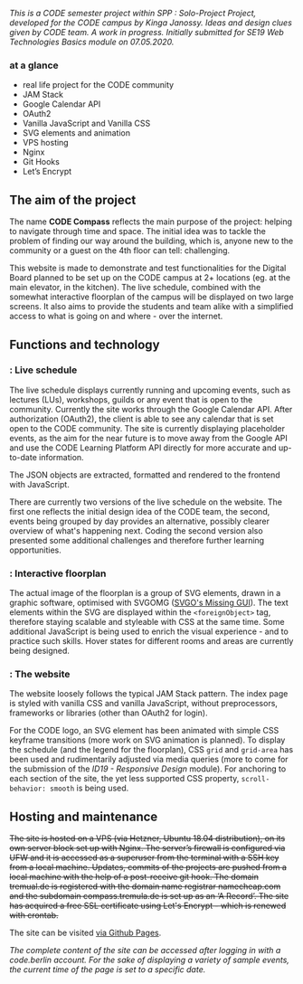 *This is a CODE semester project within SPP : Solo-Project Project, developed for the CODE campus by Kinga Janossy. Ideas and design clues given by CODE team. A work in progress. Initially submitted for SE19 Web Technologies Basics module on 07.05.2020.*

### at a glance

+ real life project for the CODE community
+ JAM Stack
+ Google Calendar API
+ OAuth2
+ Vanilla JavaScript and Vanilla CSS
+ SVG elements and animation
+ VPS hosting
+ Nginx
+ Git Hooks
+ Let’s Encrypt

## The aim of the project

The name **CODE Compass** reflects the main purpose of the project: helping to navigate through time and space. The initial idea was to tackle the problem of finding our way around the building, which is, anyone new to the community or a guest on the 4th floor can tell: challenging.

This website is made to demonstrate and test functionalities for the Digital Board planned to be set up on the CODE campus at 2+ locations (eg. at the main elevator, in the kitchen). The live schedule, combined with the somewhat interactive floorplan of the campus will be displayed on two large screens. It also aims to provide the students and team alike with a simplified access to what is going on and where - over the internet.

## Functions and technology

### : Live schedule

The live schedule displays currently running and upcoming events, such as lectures (LUs), workshops, guilds or any event that is open to the community. Currently the site works through the Google Calendar API. After authorization (OAuth2), the client is able to see any calendar that is set open to the CODE community. The site is currently displaying placeholder events, as the aim for the near future is to move away from the Google API and use the CODE Learning Platform API directly for more accurate and up-to-date information.

The JSON objects are extracted, formatted and rendered to the frontend with JavaScript.

There are currently two versions of the live schedule on the website. The first one reflects the initial design idea of the CODE team, the second, events being grouped by day provides an alternative, possibly clearer overview of what's happening next. Coding the second version also presented some additional challenges and therefore further learning opportunities.

### : Interactive floorplan

The actual image of the floorplan is a group of SVG elements, drawn in a graphic software, optimised with SVGOMG ([SVGO's Missing GUI](https://github.com/jakearchibald/svgomg/blob/master/README.md)). The text elements within the SVG are displayed within the `<foreignObject>` tag, therefore staying scalable and styleable with CSS at the same time. Some additional JavaScript is being used to enrich the visual experience - and to practice such skills. Hover states for different rooms and areas are currently being designed.

### : The website

The website loosely follows the typical JAM Stack pattern. The index page is styled with vanilla CSS and vanilla JavaScript, without preprocessors, frameworks or libraries (other than OAuth2 for login).

For the CODE logo, an SVG element has been animated with simple CSS keyframe transitions (more work on SVG animation is planned). To display the schedule (and the legend for the floorplan), CSS `grid` and `grid-area` has been used and rudimentarily adjusted via media queries (more to come for the submission of the *ID19 - Responsive Design* module). For anchoring to each section of the site, the yet less supported CSS property, `scroll-behavior: smooth` is being used.

## Hosting and maintenance

~~The site is hosted on a VPS (via Hetzner, Ubuntu 18.04 distribution), on its own server block set up with Nginx. The server’s firewall is configured via UFW and it is accessed as a superuser from the terminal with a SSH key from a local machine. Updates,  commits of the projects are pushed from a local machine with the help of a post-receive git hook. The domain tremual.de is registered with the domain name registrar namecheap.com and the subdomain compass.tremula.de is set up as an ‘A Record’. The site has acquired a free SSL certificate using Let's Encrypt - which is renewed with crontab.~~

The site can be visited [via Github Pages]( https://kngjnssy.github.io/codecompass2.0/).

*The complete content of the site can be accessed after logging in with a code.berlin account. For the sake of displaying a variety of sample events, the current time of the page is set to a specific date.*
